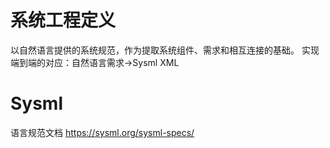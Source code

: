 # 系统工程定义
以自然语言提供的系统规范，作为提取系统组件、需求和相互连接的基础。
实现端到端的对应：自然语言需求->Sysml XML
# Sysml 
语言规范文档
https://sysml.org/sysml-specs/